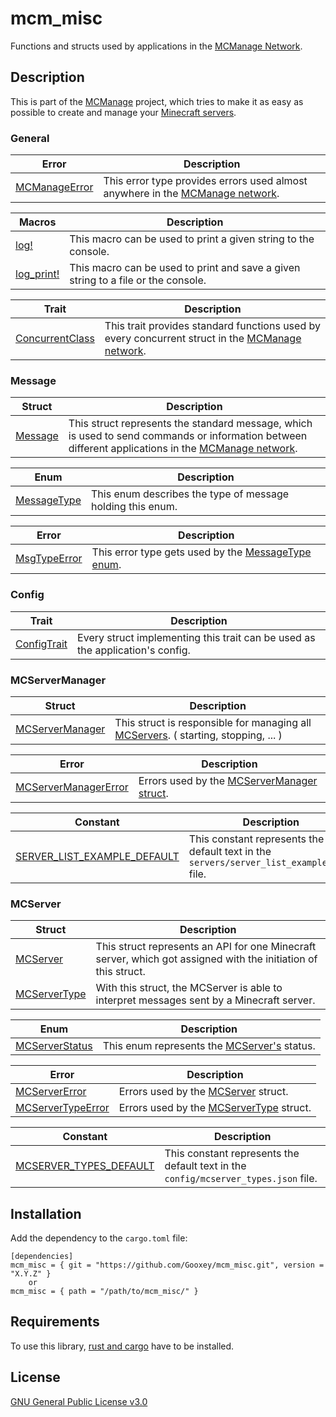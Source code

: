 # mcm_misc

Functions and structs used by applications in the [MCManage Network](https://github.com/Gooxey/MCManage.git).

## Description

This is part of the [MCManage](https://github.com/Gooxey/MCManage.git) project, which tries to make it as easy as possible to create and manage your [Minecraft servers](https://www.minecraft.net).

### General

| Error | Description |
|-|-|
| [MCManageError](./src/mcmanage_error.rs) | This error type provides errors used almost anywhere in the [MCManage network](https://github.com/Gooxey/MCManage.git). |

| Macros | Description |
|-|-|
| [log!](./src/log.rs)       | This macro can be used to print a given string to the console.                    |
| [log_print!](./src/log.rs) | This macro can be used to print and save a given string to a file or the console. |

| Trait | Description |
|-|-|
| [ConcurrentClass](./src/concurrent_class.rs) | This trait provides standard functions used by every concurrent struct in the [MCManage network](https://github.com/Gooxey/MCManage.git). |

### Message

| Struct | Description |
|-|-|
| [Message](./src/message/mod.rs) | This struct represents the standard message, which is used to send commands or information between different applications in the [MCManage network](https://github.com/Gooxey/MCManage.git). |

| Enum | Description |
|-|-|
| [MessageType](./src/message/message_type/mod.rs) | This enum describes the type of message holding this enum. |

| Error | Description |
|-|-|
| [MsgTypeError](./src/message/message_type/msg_type_error.rs) | This error type gets used by the [MessageType enum](./src/message/message_type/mod.rs). |

### Config

| Trait | Description |
|-|-|
| [ConfigTrait](./src/config_trait.rs) | Every struct implementing this trait can be used as the application's config. |

### MCServerManager

| Struct | Description |
|-|-|
| [MCServerManager](./src/mcserver_manager/mod.rs) | This struct is responsible for managing all [MCServers](./src/mcserver_manager/mcserver/mod.rs). ( starting, stopping, ... ) |

| Error | Description |
|-|-|
| [MCServerManagerError](./src/mcserver_manager/mcserver_manager_error.rs) |  Errors used by the [MCServerManager struct](./src/mcserver_manager/mod.rs). |

| Constant | Description |
|-|-|
| [SERVER_LIST_EXAMPLE_DEFAULT](./src/mcserver_manager/server_list_example_default.rs) | This constant represents the default text in the `servers/server_list_example.json` file. |

### MCServer

| Struct | Description |
|-|-|
| [MCServer](./src/mcserver_manager/mcserver/mod.rs)                        | This struct represents an API for one Minecraft server, which got assigned with the initiation of this struct. |
| [MCServerType](./src/mcserver_manager/mcserver/mcserver_type/mod.rs) | With this struct, the MCServer is able to interpret messages sent by a Minecraft server.                       |

| Enum | Description |
|-|-|
| [MCServerStatus](./src/mcserver_manager/mcserver/mcserver_status.rs) | This enum represents the [MCServer's](./src/mcserver_manager/mcserver/mod.rs) status. |

| Error | Description |
|-|-|
| [MCServerError](./src/mcserver_manager/mcserver/mcserver_error.rs)                             | Errors used by the [MCServer](./src/mcserver_manager/mcserver/mod.rs) struct.                        |
| [MCServerTypeError](./src/mcserver_manager/mcserver/mcserver_type/mcserver_type_error.rs) | Errors used by the [MCServerType](./src/mcserver_manager/mcserver/mcserver_type/mod.rs) struct. |

| Constant | Description |
|-|-|
| [MCSERVER_TYPES_DEFAULT](./src/mcserver_manager/mcserver/mcserver_type/mcserver_types_default.rs) | This constant represents the default text in the `config/mcserver_types.json` file. |

## Installation

Add the dependency to the `cargo.toml` file:

```text
[dependencies]
mcm_misc = { git = "https://github.com/Gooxey/mcm_misc.git", version = "X.Y.Z" }
    or
mcm_misc = { path = "/path/to/mcm_misc/" }
```

## Requirements

To use this library, [rust and cargo](https://www.rust-lang.org/tools/install) have to be installed.

## License

[GNU General Public License v3.0](https://choosealicense.com/licenses/gpl-3.0/)
